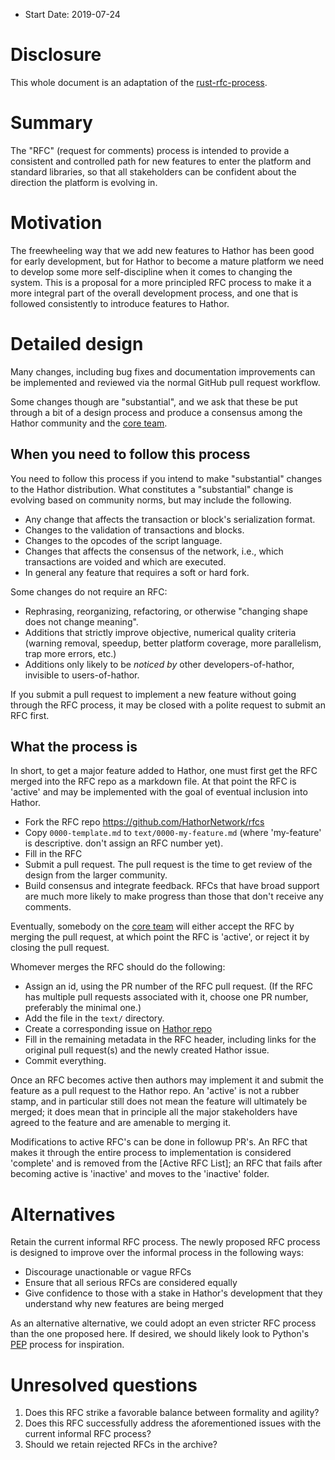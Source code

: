 - Start Date: 2019-07-24

# Disclosure
[disclosure]: #disclosure

This whole document is an adaptation of the [rust-rfc-process].

# Summary
[summary]: #summary

The "RFC" (request for comments) process is intended to provide a consistent and
controlled path for new features to enter the platform and standard libraries,
so that all stakeholders can be confident about the direction the platform is
evolving in.

# Motivation
[motivation]: #motivation

The freewheeling way that we add new features to Hathor has been good for early
development, but for Hathor to become a mature platform we need to develop some
more self-discipline when it comes to changing the system.  This is a proposal
for a more principled RFC process to make it a more integral part of the overall
development process, and one that is followed consistently to introduce features
to Hathor.

# Detailed design
[detailed-design]: #detailed-design

Many changes, including bug fixes and documentation improvements can be
implemented and reviewed via the normal GitHub pull request workflow.

Some changes though are "substantial", and we ask that these be put through a
bit of a design process and produce a consensus among the Hathor community and
the [core team].

## When you need to follow this process
[when-you-need-to-follow-this-process]: #when-you-need-to-follow-this-process

You need to follow this process if you intend to make "substantial" changes to
the Hathor distribution. What constitutes a "substantial" change is evolving
based on community norms, but may include the following.

- Any change that affects the transaction or block's serialization format.
- Changes to the validation of transactions and blocks.
- Changes to the opcodes of the script language.
- Changes that affects the consensus of the network, i.e., which transactions
  are voided and which are executed.
- In general any feature that requires a soft or hard fork.

Some changes do not require an RFC:

- Rephrasing, reorganizing, refactoring, or otherwise "changing shape does not
  change meaning".
- Additions that strictly improve objective, numerical quality criteria (warning
  removal, speedup, better platform coverage, more parallelism, trap more
  errors, etc.)
- Additions only likely to be _noticed by_ other developers-of-hathor, invisible
  to users-of-hathor.

If you submit a pull request to implement a new feature without going through
the RFC process, it may be closed with a polite request to submit an RFC first.

## What the process is
[what-the-process-is]: #what-the-process-is

In short, to get a major feature added to Hathor, one must first get the RFC
merged into the RFC repo as a markdown file. At that point the RFC is 'active'
and may be implemented with the goal of eventual inclusion into Hathor.

- Fork the RFC repo https://github.com/HathorNetwork/rfcs
- Copy `0000-template.md` to `text/0000-my-feature.md` (where 'my-feature' is
  descriptive. don't assign an RFC number yet).
- Fill in the RFC
- Submit a pull request. The pull request is the time to get review of the
  design from the larger community.
- Build consensus and integrate feedback. RFCs that have broad support are much
  more likely to make progress than those that don't receive any comments.

Eventually, somebody on the [core team] will either accept the RFC by merging
the pull request, at which point the RFC is 'active', or reject it by closing
the pull request.

Whomever merges the RFC should do the following:

- Assign an id, using the PR number of the RFC pull request. (If the RFC has
  multiple pull requests associated with it, choose one PR number, preferably
  the minimal one.)
- Add the file in the `text/` directory.
- Create a corresponding issue on
  [Hathor repo](https://github.com/HathorNetwork/hathor-python)
- Fill in the remaining metadata in the RFC header, including links for the
  original pull request(s) and the newly created Hathor issue.
- Commit everything.

Once an RFC becomes active then authors may implement it and submit the feature
as a pull request to the Hathor repo. An 'active' is not a rubber stamp, and in
particular still does not mean the feature will ultimately be merged; it does
mean that in principle all the major stakeholders have agreed to the feature and
are amenable to merging it.

Modifications to active RFC's can be done in followup PR's. An RFC that makes it
through the entire process to implementation is considered 'complete' and is
removed from the [Active RFC List]; an RFC that fails after becoming active is
'inactive' and moves to the 'inactive' folder.

# Alternatives
[alternatives]: #alternatives

Retain the current informal RFC process. The newly proposed RFC process is
designed to improve over the informal process in the following ways:

- Discourage unactionable or vague RFCs
- Ensure that all serious RFCs are considered equally
- Give confidence to those with a stake in Hathor's development that they
  understand why new features are being merged

As an alternative alternative, we could adopt an even stricter RFC process than
the one proposed here. If desired, we should likely look to Python's [PEP]
process for inspiration.

# Unresolved questions
[unresolved-questions]: #unresolved-questions

1. Does this RFC strike a favorable balance between formality and agility?
2. Does this RFC successfully address the aforementioned issues with the current
   informal RFC process?
3. Should we retain rejected RFCs in the archive?

[core team]: https://hathor.network/team/
[PEP]: http://legacy.python.org/dev/peps/pep-0001/
[rust-rfc-process]: https://github.com/rust-lang/rfcs/blob/master/text/0002-rfc-process.md
